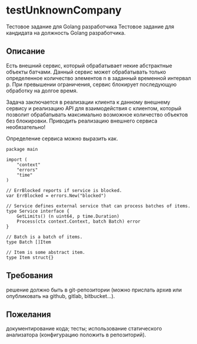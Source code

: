 # testUnknownCompany

 Тестовое задание для Golang разработчика
Тестовое задание для кандидата на должность Golang разработчика.

## Описание
Есть внешний сервис, который обрабатывает некие абстрактные объекты батчами. Данный сервис может обрабатывать только определенное количество элементов n в заданный временной интервал p. При превышении ограничения, сервис блокирует последующую обработку на долгое время.

Задача заключается в реализации клиента к данному внешнему сервису и реализацию API для взаимодействия с клиентом, который позволит обрабатывать максимально возможное количество объектов без блокировки. Приводить реализацию внешнего сервиса необязательно!

Определение сервиса можно выразить как.

```golang
package main

import (
	"context"
	"errors"
	"time"
)

// ErrBlocked reports if service is blocked.
var ErrBlocked = errors.New("blocked")

// Service defines external service that can process batches of items.
type Service interface {
	GetLimits() (n uint64, p time.Duration)
	Process(ctx context.Context, batch Batch) error
}

// Batch is a batch of items.
type Batch []Item

// Item is some abstract item.
type Item struct{}
```

## Требования
решение должно быть в git-репозитории (можно прислать архив или опубликовать на github, gitlab, bitbucket...).

## Пожелания
документирование кода;
тесты;
использование статического анализатора (конфигурацию положить в репозиторий).